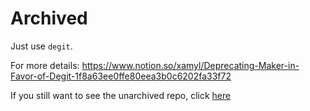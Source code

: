 # Archived
Just use `degit`.

For more details: https://www.notion.so/xamyl/Deprecating-Maker-in-Favor-of-Degit-1f8a63ee0ffe80eea3b0c6202fa33f72

If you still want to see the unarchived repo, click [here](https://github.com/xamyl/maker/tree/da946ce918b39de8844c0a29294b8fdbc551ed05)



